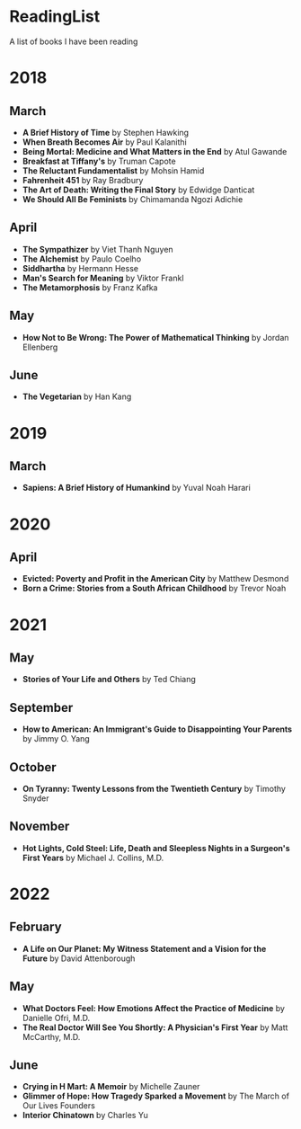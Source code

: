 # ReadingList
A list of books I have been reading

# 2018

## March
* **A Brief History of Time** by Stephen Hawking
* **When Breath Becomes Air** by Paul Kalanithi
* **Being Mortal: Medicine and What Matters in the End** by Atul Gawande
* **Breakfast at Tiffany's** by Truman Capote
* **The Reluctant Fundamentalist** by Mohsin Hamid
* **Fahrenheit 451** by Ray Bradbury
* **The Art of Death: Writing the Final Story** by Edwidge Danticat
* **We Should All Be Feminists** by Chimamanda Ngozi Adichie

## April
* **The Sympathizer** by Viet Thanh Nguyen
* **The Alchemist** by Paulo Coelho
* **Siddhartha** by Hermann Hesse
* **Man's Search for Meaning** by Viktor Frankl
* **The Metamorphosis** by Franz Kafka

## May
* **How Not to Be Wrong: The Power of Mathematical Thinking** by Jordan Ellenberg

## June
* **The Vegetarian** by Han Kang

# 2019

## March
* **Sapiens: A Brief History of Humankind** by Yuval Noah Harari

# 2020

## April
* **Evicted: Poverty and Profit in the American City** by Matthew Desmond
* **Born a Crime: Stories from a South African Childhood** by Trevor Noah

# 2021

## May
* **Stories of Your Life and Others** by Ted Chiang

## September
* **How to American: An Immigrant's Guide to Disappointing Your Parents** by Jimmy O. Yang

## October
* **On Tyranny: Twenty Lessons from the Twentieth Century** by Timothy Snyder

## November
* **Hot Lights, Cold Steel: Life, Death and Sleepless Nights in a Surgeon's First Years** by Michael J. Collins, M.D.

# 2022

## February
* **A Life on Our Planet: My Witness Statement and a Vision for the Future** by David Attenborough

## May
* **What Doctors Feel: How Emotions Affect the Practice of Medicine** by Danielle Ofri, M.D.
* **The Real Doctor Will See You Shortly: A Physician's First Year** by Matt McCarthy, M.D.

## June
* **Crying in H Mart: A Memoir** by Michelle Zauner
* **Glimmer of Hope: How Tragedy Sparked a Movement** by The March of Our Lives Founders
* **Interior Chinatown** by Charles Yu
